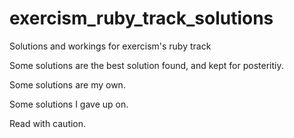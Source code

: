 # exercism_ruby_track_solutions

Solutions and workings for exercism's ruby track

Some solutions are the best solution found, and kept for posteritiy. 

Some solutions are my own.

Some solutions I gave up on. 

Read with caution. 
